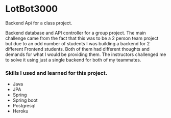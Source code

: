 # LotBot3000
Backend Api for a class project.

Backend database and API controller for a group project.
The main challenge came from the fact that this was to be a 2 person team project
but due to an odd number of students I was building a backend for 2 different Frontend students.
Both of them had different thoughts and demands for what I would be providing them. The instructors challenged 
me to solve it using just a single backend for both of my teammates. 

### Skills I used and learned for this project.
* Java 
* JPA 
* Spring 
* Spring boot
* Postgresql
* Heroku
